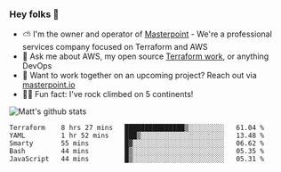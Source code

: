 

### Hey folks 👋

- ⛅️ I'm the owner and operator of [Masterpoint](https://masterpoint.io) - We're a professional services company focused on Terraform and AWS
- 💬 Ask me about AWS, my open source [Terraform work](https://github.com/masterpointio?q=terraform&type=&language=hcl), or anything DevOps
- 🔨 Want to work together on an upcoming project? Reach out via [masterpoint.io](https://masterpoint.io)
- 🧗‍♂️ Fun fact: I've rock climbed on 5 continents! 


![Matt's github stats](https://github-readme-stats.vercel.app/api?username=Gowiem&count_private=true&theme=cobalt&show_icons=true)

<!--START_SECTION:waka-->
```text
Terraform    8 hrs 27 mins   ███████████████▒░░░░░░░░░   61.04 % 
YAML         1 hr 52 mins    ███▒░░░░░░░░░░░░░░░░░░░░░   13.48 % 
Smarty       55 mins         █▓░░░░░░░░░░░░░░░░░░░░░░░   06.62 % 
Bash         44 mins         █▒░░░░░░░░░░░░░░░░░░░░░░░   05.35 % 
JavaScript   44 mins         █▒░░░░░░░░░░░░░░░░░░░░░░░   05.31 % 
```
<!--END_SECTION:waka-->
